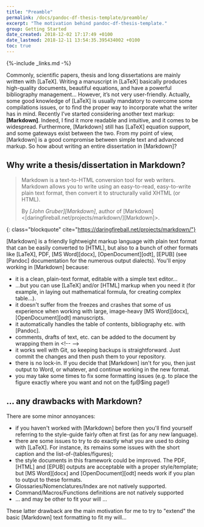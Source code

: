 ```yaml
---
title: "Preamble"
permalink: /docs/pandoc-df-thesis-template/preamble/
excerpt: "The motivation behind pandoc-df-thesis-template."
group: Getting Started
date_created: 2018-12-02 17:17:49 +0100
date_lastmod: 2018-12-11 13:54:35.395434002 +0100
toc: true
---
```


{%-include _links.md -%}

Commonly, scientific papers, thesis and long dissertations are mainly written with [LaTeX]. Writing a manuscript in [LaTeX] basically produces high-quality documents, beautiful equations, and have a powerful bibliography management...
However, it’s not very user-friendly. Actually, some good knowledge of [LaTeX] is usually mandatory to overcome some compilations issues, or to find the proper way to incorporate what the writer has in mind.
Recently I’ve started considering another text markup: **[Markdown]**.
Indeed, I find it more readable and intuitive, and it comes to be widespread.
Furthermore, [Markdown] still has [LaTeX] equation support, and some gateways exist between the two. From my point of view, [Markdown] is a good compromise between simple text and advanced markup. So how about writing an entire dissertation in [Markdown]?


## Why write a thesis/dissertation in Markdown?

> Markdown is a text-to-HTML conversion tool for web writers. Markdown allows you to write using an easy-to-read, easy-to-write plain text format, then convert it to structurally valid XHTML (or HTML).
> <footer class="blockquote-footer"> By <cite>[John Gruber][Markdown]</cite>, author of [Markdown] <[daringfireball.net/projects/markdown/][Markdown]>.
{: class="blockquote" cite="https://daringfireball.net/projects/markdown/"}

[Markdown] is a friendly lightweight markup language with plain text format that can be easily converted to [HTML], but also to a bunch of other formats like [LaTeX], PDF, [MS Word][docx], [OpenDocument][odt], [EPUB] (see [Pandoc] documentation for the numerous output dialects).
You'll enjoy working in [Markdown] because:
- it is a clean, plain-text format, editable with a simple text editor...
- ...but you can use [LaTeX] and/or [HTML] markup when you need it (for example, in laying out mathematical formula, for creating complex table...).
- it doesn't suffer from the freezes and crashes that some of us experience when working with large, image-heavy [MS Word][docx], [OpenDocument][odt] manuscripts.
- it automatically handles the table of contents, bibliography etc. with [Pandoc].
- comments, drafts of text, etc. can be added to the document by wrapping them in &lt;!--  --&gt;
- it works well with Git, so keeping backups is straightforward. Just commit the changes and then push them to your repository.
- there is no lock-in. If you decide that [Markdown] isn't for you, then just output to Word, or whatever, and continue working in the new format.
- you may take some times to fix some formatting issues (e.g. to place the figure exactly where you want and not on the fµ@$ing page!)


## ... any drawbacks with Markdown?

There are some minor annoyances:
- if you haven't worked with [Markdown] before then you'll find yourself referring to the style-guide fairly often at first (as for any new language).
- there are some issues to try to do exactly what you are used to doing with [LaTeX]. For instance, its remains some issues with the short caption and the list-of-(tables/figures);
- the style documents in this framework could be improved. The PDF, [HTML] and [EPUB] outputs are acceptable with a proper style/template; but [MS Word][docx] and [OpenDocument][odt] needs work if you plan to output to these formats.
- Glossaries/Nomenclatures/Index are not natively supported.
- Command/Macros/Functions definitions are not natively supported
- ... and may be other to fit your will ...

These latter drawback are the main motivation for me to try to "extend" the basic [Markdown] text formatting to fit my will...
